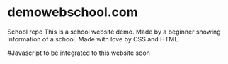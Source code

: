 # demowebschool.com
School repo
This is a school website demo.
Made by a beginner showing information of a school.
Made with love by CSS and HTML.

#Javascript to be integrated to this website soon
